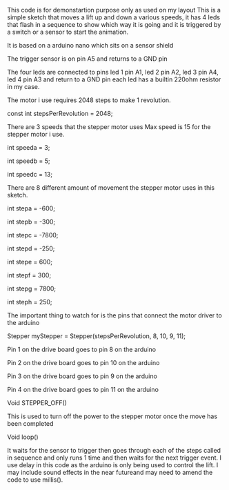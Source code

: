 This code is for demonstartion purpose only as used on my layout
This is a simple sketch that moves a lift up and down a various speeds, it has 4 leds that flash in a sequence to show which way it is going and it is triggered by a switch or a sensor to start the animation.

It is based on a arduino nano which sits on a sensor shield

The trigger sensor is on pin  A5 and returns to a GND pin

The four leds are connected to pins
led 1 pin A1, led 2 pin A2, led 3 pin A4, led 4 pin A3 and return to a GND pin each led has a builtin 220ohm resistor in my case.

The motor i use requires 2048 steps to make 1 revolution.

const int stepsPerRevolution = 2048;


There are 3 speeds that the stepper motor uses  Max speed is 15 for the stepper motor i use.

int speeda = 3;

int speedb = 5;

int speedc = 13; 

There are 8 different amount of movement the stepper motor uses in this sketch.

int stepa = -600;

int stepb = -300; 

int stepc = -7800;

int stepd = -250; 

int stepe = 600; 

int stepf = 300; 

int stepg = 7800; 

int steph = 250;

The important thing to watch for is the pins that connect the motor driver to the arduino

Stepper myStepper = Stepper(stepsPerRevolution, 8, 10, 9, 11);

Pin 1 on the drive board goes to pin 8 on the arduino 

Pin 2 on the drive board goes to pin 10 on the arduino 

Pin 3 on the drive board goes to pin 9 on the arduino 

Pin 4 on the drive board goes to pin 11 on the arduino 

Void STEPPER_OFF()

This is used to turn off the power to the stepper motor once the move has been completed

Void loop()

It waits for the sensor to trigger then goes through each of the steps called in sequence and only runs 1 time and then waits for the next trigger event. I use delay in this code as the arduino is only being used to control the lift. I may include sound effects in the near futureand may need to amend the code to use millis().


